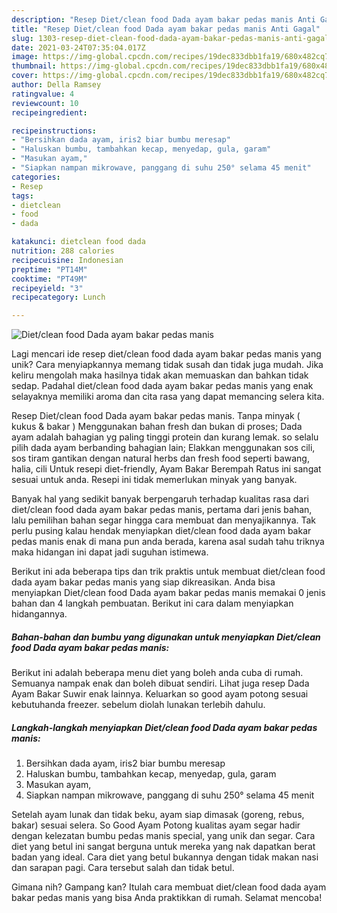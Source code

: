 ```yaml
---
description: "Resep Diet/clean food Dada ayam bakar pedas manis Anti Gagal"
title: "Resep Diet/clean food Dada ayam bakar pedas manis Anti Gagal"
slug: 1303-resep-diet-clean-food-dada-ayam-bakar-pedas-manis-anti-gagal
date: 2021-03-24T07:35:04.017Z
image: https://img-global.cpcdn.com/recipes/19dec833dbb1fa19/680x482cq70/dietclean-food-dada-ayam-bakar-pedas-manis-foto-resep-utama.jpg
thumbnail: https://img-global.cpcdn.com/recipes/19dec833dbb1fa19/680x482cq70/dietclean-food-dada-ayam-bakar-pedas-manis-foto-resep-utama.jpg
cover: https://img-global.cpcdn.com/recipes/19dec833dbb1fa19/680x482cq70/dietclean-food-dada-ayam-bakar-pedas-manis-foto-resep-utama.jpg
author: Della Ramsey
ratingvalue: 4
reviewcount: 10
recipeingredient:

recipeinstructions:
- "Bersihkan dada ayam, iris2 biar bumbu meresap"
- "Haluskan bumbu, tambahkan kecap, menyedap, gula, garam"
- "Masukan ayam,"
- "Siapkan nampan mikrowave, panggang di suhu 250° selama 45 menit"
categories:
- Resep
tags:
- dietclean
- food
- dada

katakunci: dietclean food dada 
nutrition: 288 calories
recipecuisine: Indonesian
preptime: "PT14M"
cooktime: "PT49M"
recipeyield: "3"
recipecategory: Lunch

---
```



![Diet/clean food Dada ayam bakar pedas manis](https://img-global.cpcdn.com/recipes/19dec833dbb1fa19/680x482cq70/dietclean-food-dada-ayam-bakar-pedas-manis-foto-resep-utama.jpg)

Lagi mencari ide resep diet/clean food dada ayam bakar pedas manis yang unik? Cara menyiapkannya memang tidak susah dan tidak juga mudah. Jika keliru mengolah maka hasilnya tidak akan memuaskan dan bahkan tidak sedap. Padahal diet/clean food dada ayam bakar pedas manis yang enak selayaknya memiliki aroma dan cita rasa yang dapat memancing selera kita.

Resep Diet/clean food Dada ayam bakar pedas manis. Tanpa minyak ( kukus &amp; bakar ) Menggunakan bahan fresh dan bukan di proses; Dada ayam adalah bahagian yg paling tinggi protein dan kurang lemak. so selalu pilih dada ayam berbanding bahagian lain; Elakkan menggunakan sos cili, sos tiram gantikan dengan natural herbs dan fresh food seperti bawang, halia, cili Untuk resepi diet-friendly, Ayam Bakar Berempah Ratus ini sangat sesuai untuk anda. Resepi ini tidak memerlukan minyak yang banyak.

Banyak hal yang sedikit banyak berpengaruh terhadap kualitas rasa dari diet/clean food dada ayam bakar pedas manis, pertama dari jenis bahan, lalu pemilihan bahan segar hingga cara membuat dan menyajikannya. Tak perlu pusing kalau hendak menyiapkan diet/clean food dada ayam bakar pedas manis enak di mana pun anda berada, karena asal sudah tahu triknya maka hidangan ini dapat jadi suguhan istimewa.


Berikut ini ada beberapa tips dan trik praktis untuk membuat diet/clean food dada ayam bakar pedas manis yang siap dikreasikan. Anda bisa menyiapkan Diet/clean food Dada ayam bakar pedas manis memakai 0 jenis bahan dan 4 langkah pembuatan. Berikut ini cara dalam menyiapkan hidangannya.

<!--inarticleads1-->

##### Bahan-bahan dan bumbu yang digunakan untuk menyiapkan Diet/clean food Dada ayam bakar pedas manis:



Berikut ini adalah beberapa menu diet yang boleh anda cuba di rumah. Semuanya nampak enak dan boleh dibuat sendiri. Lihat juga resep Dada Ayam Bakar Suwir enak lainnya. Keluarkan so good ayam potong sesuai kebutuhanda freezer. sebelum diolah lunakan terlebih dahulu. 

<!--inarticleads2-->

##### Langkah-langkah menyiapkan Diet/clean food Dada ayam bakar pedas manis:

1. Bersihkan dada ayam, iris2 biar bumbu meresap
1. Haluskan bumbu, tambahkan kecap, menyedap, gula, garam
1. Masukan ayam,
1. Siapkan nampan mikrowave, panggang di suhu 250° selama 45 menit


Setelah ayam lunak dan tidak beku, ayam siap dimasak (goreng, rebus, bakar) sesuai selera. So Good Ayam Potong kualitas ayam segar hadir dengan kelezatan bumbu pedas manis special, yang unik dan segar. Cara diet yang betul ini sangat berguna untuk mereka yang nak dapatkan berat badan yang ideal. Cara diet yang betul bukannya dengan tidak makan nasi dan sarapan pagi. Cara tersebut salah dan tidak betul. 

Gimana nih? Gampang kan? Itulah cara membuat diet/clean food dada ayam bakar pedas manis yang bisa Anda praktikkan di rumah. Selamat mencoba!
